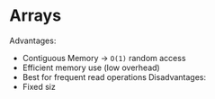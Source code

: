 # Arrays
Advantages:
- Contiguous Memory $\to$ `O(1)` random access
- Efficient memory use (low overhead)
- Best for frequent read operations
Disadvantages:
- Fixed siz